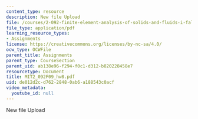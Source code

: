 ```yaml
---
content_type: resource
description: New file Upload
file: /courses/2-092-finite-element-analysis-of-solids-and-fluids-i-fall-2009/de012d2cd76228480ab6a188543c0acf_MIT2_092F09_hw8.pdf
file_type: application/pdf
learning_resource_types:
- Assignments
license: https://creativecommons.org/licenses/by-nc-sa/4.0/
ocw_type: OCWFile
parent_title: Assignments
parent_type: CourseSection
parent_uid: ab138e96-f294-f0c1-d312-b820228458e7
resourcetype: Document
title: MIT2_092F09_hw8.pdf
uid: de012d2c-d762-2848-0ab6-a188543c0acf
video_metadata:
  youtube_id: null
---
```

New file Upload